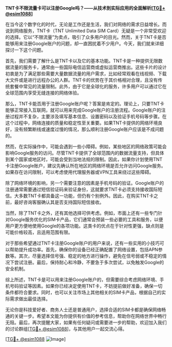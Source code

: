 **TNT卡不限流量卡可以注册Google吗？——从技术到实际应用的全面解析[[TG💪+ @esim1088](https://t.me/s/esim1088)]**

在当今这个数字化的时代，无论是工作还是生活，我们对网络的需求日益增长。而说到网络服务，TNT卡（TNT Unlimited Data SIM Card）无疑是一个非常受欢迎的选择。它以“不限流量”为卖点，吸引了众多用户的目光。然而，关于TNT卡是否能够用来注册Google账户的问题，却一直困扰着不少用户。今天，我们就来详细探讨一下这个问题。

首先，我们需要了解什么是TNT卡以及它的基本功能。TNT卡是一种提供无限数据流量的服务卡，通常由一些国际电信运营商或虚拟运营商推出。这些卡片的设计初衷是为了满足那些需要大量数据流量的用户需求，比如经常观看在线视频、下载大文件或是进行远程办公的人群。TNT卡的优势在于其价格相对合理，且没有传统套餐中常见的流量限制。此外，由于它是全球化的服务，许多用户可以通过它在全球范围内享受无缝连接的网络体验。

那么，TNT卡能否用于注册Google账户呢？答案是肯定的。理论上，只要TNT卡能够正常接入互联网，就可以用来完成Google账户的注册流程。Google账户的注册过程并不复杂，主要涉及填写基本信息、设置密码以及验证手机号码等步骤。在这个过程中，网络连接的质量和稳定性至关重要。如果TNT卡提供的网络环境良好，没有频繁断线或速度过慢的情况，那么顺利注册Google账户应该是不成问题的。

然而，在实际操作中，可能会遇到一些小障碍。例如，某些地区的网络政策可能会影响Google服务的访问。尽管TNT卡提供了全球范围内的数据流量支持，但具体到某个国家或地区时，可能会受到当地法规的限制。因此，如果你计划使用TNT卡注册Google账户，建议先确认所在地区的网络环境是否允许访问Google服务。如果存在访问限制，可以考虑使用代理服务器或VPN工具来绕过这些障碍。

除了网络环境的影响，另一个需要注意的因素是手机号码的验证。Google账户的注册通常需要通过短信验证码来验证身份，这就要求TNT卡必须支持接收国际短信。大多数TNT卡都具备这一功能，但仍有个别例外。因此，在购买TNT卡之前，最好咨询客服确认其是否支持国际短信接收。

当然，除了TNT卡之外，还有其他选择可供考虑。例如，市面上还有一些专门针对Google服务优化的SIM卡产品，它们通常会预装一些必要的工具和服务，以便用户更方便地使用Google的各项功能。这类卡的优点在于针对性更强，缺点则是可能价格较高，且适用范围有限。

对于那些希望通过TNT卡注册Google账户的用户来说，还有一些实用的小技巧可以帮助提升成功率。首先，确保你的设备已经正确配置了网络设置，包括APN参数等。其次，尽量选择信号强、稳定的地方进行操作，避免在信号弱或不稳定的情况下尝试注册。最后，保持耐心和冷静，不要急于多次尝试，以免触发Google的安全机制。

综上所述，TNT卡是可以用来注册Google账户的，但需要综合考虑网络环境、手机号码验证等因素。如果你已经决定使用TNT卡，不妨提前做好准备，确保一切条件都符合要求。同时，也可以关注市场上其他相关的SIM卡产品，根据自己的实际需求做出最佳选择。

无论你是科技爱好者、商务人士还是普通用户，选择合适的SIM卡都是确保网络畅通的关键一步。希望本文能为你提供有价值的参考信息，帮助你在网络世界中畅行无阻。最后，再次提醒大家，如果有任何疑问或需要进一步的帮助，欢迎加入我们的讨论群组[[TG💪+ @esim1088](https://t.me/s/esim1088)]，与其他用户一起交流心得。

[[TG💪+ @esim1088](https://t.me/s/esim1088) ![Image](https://i.postimg.cc/4NQfJmqS/Snipaste-2025-05-13-00-14-12.png)]